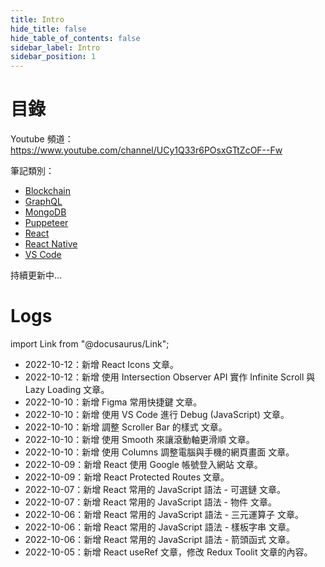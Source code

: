 ```yaml
---
title: Intro
hide_title: false
hide_table_of_contents: false
sidebar_label: Intro
sidebar_position: 1
---
```


# 目錄

Youtube 頻道：
https://www.youtube.com/channel/UCy1Q33r6POsxGTtZcOF--Fw

筆記類別：

- [Blockchain](pathname:///docs/category/blockchain)
- [GraphQL](pathname:///docs/category/graphql)
- [MongoDB](pathname:///docs/category/mongodb)
- [Puppeteer](pathname:///docs/category/puppeteer)
- [React](pathname:///docs/category/react)
- [React Native](pathname:///docs/category/react-native)
- [VS Code](pathname:///docs/category/vs-code)

持續更新中...

# Logs

import Link from "@docusaurus/Link";

<Link to="/docs/React/React-Icons"></Link>

- 2022-10-12：新增 <Link to="/docs/React/React-Icons">React Icons</Link> 文章。
- 2022-10-12：新增 使用 Intersection Observer API 實作 Infinite Scroll 與 Lazy Loading 文章。
- 2022-10-10：新增 Figma 常用快捷鍵 文章。
- 2022-10-10：新增 使用 VS Code 進行 Debug (JavaScript) 文章。
- 2022-10-10：新增 調整 Scroller Bar 的樣式 文章。
- 2022-10-10：新增 使用 Smooth 來讓滾動軸更滑順 文章。
- 2022-10-10：新增 使用 Columns 調整電腦與手機的網頁畫面 文章。
- 2022-10-09：新增 React 使用 Google 帳號登入網站 文章。
- 2022-10-09：新增 React Protected Routes 文章。
- 2022-10-07：新增 React 常用的 JavaScript 語法 - 可選鏈 文章。
- 2022-10-07：新增 React 常用的 JavaScript 語法 - 物件 文章。
- 2022-10-06：新增 React 常用的 JavaScript 語法 - 三元運算子 文章。
- 2022-10-06：新增 React 常用的 JavaScript 語法 - 樣板字串 文章。
- 2022-10-06：新增 React 常用的 JavaScript 語法 - 箭頭函式 文章。
- 2022-10-05：新增 React useRef 文章，修改 Redux Toolit 文章的內容。
